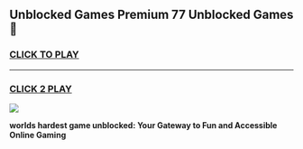 
## Unblocked Games Premium 77 Unblocked Games👋
<h3>
<a href="https://premium.freeplayer.one?title=Unblocked_Games_Premium_77&ref=16F">CLICK TO PLAY</a></h3>
<hr>

<h3>
<a href="https://premium.freeplayer.one?title=Unblocked_Games_Premium_77&ref=16F">CLICK 2 PLAY</a>
  
</h3>

<a href="https://premium.freeplayer.one?title=Unblocked_Games_Premium_77&ref=16F/"><img src="https://clearcache.store/games.png"></a>


**worlds hardest game unblocked: Your Gateway to Fun and Accessible Online Gaming**
